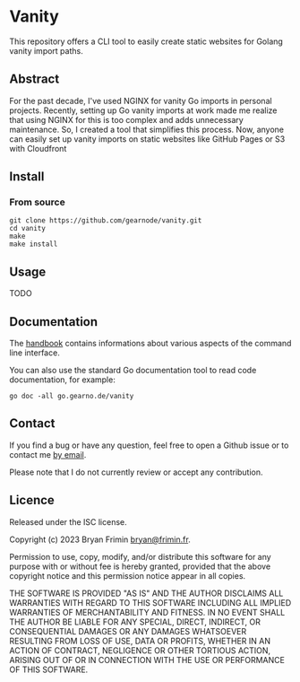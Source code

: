 # Vanity

This repository offers a CLI tool to easily create static websites for
Golang vanity import paths.

## Abstract

For the past decade, I've used NGINX for vanity Go imports in personal
projects. Recently, setting up Go vanity imports at work made me
realize that using NGINX for this is too complex and adds unnecessary
maintenance. So, I created a tool that simplifies this process. Now,
anyone can easily set up vanity imports on static websites like GitHub
Pages or S3 with Cloudfront

## Install

### From source

```
git clone https://github.com/gearnode/vanity.git
cd vanity
make
make install
```

## Usage

TODO

## Documentation

The [handbook](doc/handbook.md) contains informations about various
aspects of the command line interface.

You can also use the standard Go documentation tool to read code
documentation, for example:

	go doc -all go.gearno.de/vanity
	
## Contact

If you find a bug or have any question, feel free to open a Github
issue or to contact me [by email](mailto:bryan@frimin.fr).

Please note that I do not currently review or accept any contribution.

## Licence

Released under the ISC license.

Copyright (c) 2023 Bryan Frimin <bryan@frimin.fr>.

Permission to use, copy, modify, and/or distribute this software for
any purpose with or without fee is hereby granted, provided that the
above copyright notice and this permission notice appear in all
copies.

THE SOFTWARE IS PROVIDED "AS IS" AND THE AUTHOR DISCLAIMS ALL
WARRANTIES WITH REGARD TO THIS SOFTWARE INCLUDING ALL IMPLIED
WARRANTIES OF MERCHANTABILITY AND FITNESS. IN NO EVENT SHALL THE
AUTHOR BE LIABLE FOR ANY SPECIAL, DIRECT, INDIRECT, OR CONSEQUENTIAL
DAMAGES OR ANY DAMAGES WHATSOEVER RESULTING FROM LOSS OF USE, DATA OR
PROFITS, WHETHER IN AN ACTION OF CONTRACT, NEGLIGENCE OR OTHER
TORTIOUS ACTION, ARISING OUT OF OR IN CONNECTION WITH THE USE OR
PERFORMANCE OF THIS SOFTWARE.
